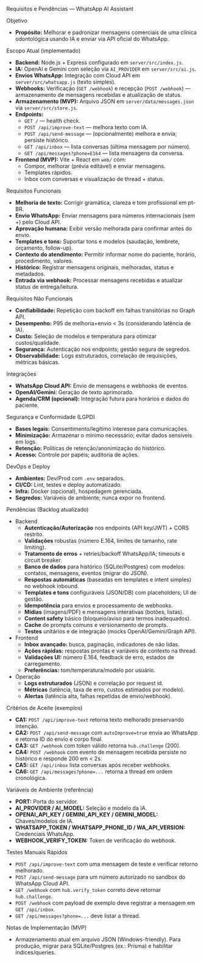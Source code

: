 Requisitos e Pendências — WhatsApp AI Assistant

Objetivo
- **Propósito:** Melhorar e padronizar mensagens comerciais de uma clínica odontológica usando IA e enviar via API oficial do WhatsApp.

Escopo Atual (implementado)
- **Backend:** Node.js + Express configurado em `server/src/index.js`.
- **IA:** OpenAI e Gemini com seleção via `AI_PROVIDER` em `server/src/ai.js`.
- **Envios WhatsApp:** Integração com Cloud API em `server/src/whatsapp.js` (texto simples).
- **Webhooks:** Verificação (`GET /webhook`) e recepção (`POST /webhook`) — armazenamento de mensagens recebidas e atualização de status.
- **Armazenamento (MVP):** Arquivo JSON em `server/data/messages.json` via `server/src/store.js`.
- **Endpoints:**
  - `GET /` — health check.
  - `POST /api/improve-text` — melhora texto com IA.
  - `POST /api/send-message` — (opcionalmente) melhora e envia; persiste histórico.
  - `GET /api/inbox` — lista conversas (última mensagem por número).
  - `GET /api/messages?phone=E164` — lista mensagens da conversa.
- **Frontend (MVP):** Vite + React em `web/` com:
  - Compor, melhorar (prévia editável) e enviar mensagens.
  - Templates rápidos.
  - Inbox com conversas e visualização de thread + status.

Requisitos Funcionais
- **Melhoria de texto:** Corrigir gramática, clareza e tom profissional em pt-BR.
- **Envio WhatsApp:** Enviar mensagens para números internacionais (sem +) pelo Cloud API.
- **Aprovação humana:** Exibir versão melhorada para confirmar antes do envio.
- **Templates e tons:** Suportar tons e modelos (saudação, lembrete, orçamento, follow-up).
- **Contexto do atendimento:** Permitir informar nome do paciente, horário, procedimento, valores.
- **Histórico:** Registrar mensagens originais, melhoradas, status e metadados.
- **Entrada via webhook:** Processar mensagens recebidas e atualizar status de entrega/leitura.

Requisitos Não Funcionais
- **Confiabilidade:** Repetição com backoff em falhas transitórias no Graph API.
- **Desempenho:** P95 de melhoria+envio < 3s (considerando latência de IA).
- **Custo:** Seleção de modelos e temperatura para otimizar custos/qualidade.
- **Segurança:** Autenticação nos endpoints; gestão segura de segredos.
- **Observabilidade:** Logs estruturados, correlação de requisições, métricas básicas.

Integrações
- **WhatsApp Cloud API:** Envio de mensagens e webhooks de eventos.
- **OpenAI/Gemini:** Geração de texto aprimorado.
- **Agenda/CRM (opcional):** Integração futura para horários e dados do paciente.

Segurança e Conformidade (LGPD)
- **Bases legais:** Consentimento/legítimo interesse para comunicações.
- **Minimização:** Armazenar o mínimo necessário; evitar dados sensíveis em logs.
- **Retenção:** Políticas de retenção/anonimização do histórico.
- **Acesso:** Controle por papéis; auditoria de ações.

DevOps e Deploy
- **Ambientes:** Dev/Prod com `.env` separados.
- **CI/CD:** Lint, testes e deploy automatizado.
- **Infra:** Docker (opcional), hospedagem gerenciada.
- **Segredos:** Variáveis de ambiente; nunca expor no frontend.

Pendências (Backlog atualizado)
- Backend
  - **Autenticação/Autorização** nos endpoints (API key/JWT) + CORS restrito.
  - **Validações** robustas (número E.164, limites de tamanho, rate limiting).
  - **Tratamento de erros** + retries/backoff WhatsApp/IA; timeouts e circuit breaker.
  - **Banco de dados** para histórico (SQLite/Postgres) com modelos: contatos, mensagens, eventos (migrar do JSON).
  - **Respostas automáticas** (baseadas em templates e intent simples) no webhook inbound.
  - **Templates e tons** configuráveis (JSON/DB) com placeholders; UI de gestão.
  - **Idempotência** para envios e processamento de webhooks.
  - **Mídias** (imagens/PDF) e mensagens interativas (botões, listas).
  - **Content safety** básico (bloqueio/aviso para termos inadequados).
  - **Cache** de prompts comuns e versionamento de prompts.
  - **Testes** unitários e de integração (mocks OpenAI/Gemini/Graph API).
- Frontend
  - **Inbox avançado:** busca, paginação, indicadores de não lidas.
  - **Ações rápidas:** respostas prontas e variáveis de contexto na thread.
  - **Validações UI:** número E.164, feedback de erro, estados de carregamento.
  - **Preferências:** tom/temperatura/modelo por usuário.
- Operação
  - **Logs estruturados** (JSON) e correlação por request id.
  - **Métricas** (latência, taxa de erro, custos estimados por modelo).
  - **Alertas** (latência alta, falhas repetidas de envio/webhook).

Critérios de Aceite (exemplos)
- **CA1:** `POST /api/improve-text` retorna texto melhorado preservando intenção.
- **CA2:** `POST /api/send-message` com `autoImprove=true` envia ao WhatsApp e retorna ID do envio e corpo final.
- **CA3:** `GET /webhook` com token válido retorna `hub.challenge` (200).
- **CA4:** `POST /webhook` com evento de mensagem recebida persiste no histórico e responde 200 em < 2s.
- **CA5:** `GET /api/inbox` lista conversas após receber webhooks.
- **CA6:** `GET /api/messages?phone=...` retorna a thread em ordem cronológica.

Variáveis de Ambiente (referência)
- **PORT:** Porta do servidor.
- **AI_PROVIDER / AI_MODEL:** Seleção e modelo da IA.
- **OPENAI_API_KEY / GEMINI_API_KEY / GEMINI_MODEL:** Chaves/modelos de IA.
- **WHATSAPP_TOKEN / WHATSAPP_PHONE_ID / WA_API_VERSION:** Credenciais WhatsApp.
- **WEBHOOK_VERIFY_TOKEN:** Token de verificação do webhook.

Testes Manuais Rápidos
- `POST /api/improve-text` com uma mensagem de teste e verificar retorno melhorado.
- `POST /api/send-message` para um número autorizado no sandbox do WhatsApp Cloud API.
- `GET /webhook` com `hub.verify_token` correto deve retornar `hub.challenge`.
- `POST /webhook` com payload de exemplo deve registrar a mensagem em `GET /api/inbox`.
- `GET /api/messages?phone=...` deve listar a thread.

Notas de Implementação (MVP)
- Armazenamento atual em arquivo JSON (Windows-friendly). Para produção, migrar para SQLite/Postgres (ex.: Prisma) e habilitar índices/queries.
